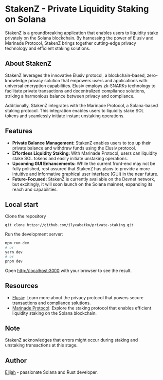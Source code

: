 # StakenZ - Private Liquidity Staking on Solana

StakenZ is a groundbreaking application that enables users to liquidity stake privately on the Solana blockchain. By harnessing the power of Elusiv and Marinade Protocol, StakenZ brings together cutting-edge privacy technology and efficient staking solutions.

## About StakenZ

StakenZ leverages the innovative Elusiv protocol, a blockchain-based, zero-knowledge privacy solution that empowers users and applications with universal encryption capabilities. Elusiv employs zk-SNARKs technology to facilitate private transactions and decentralized compliance solutions, striking a harmonious balance between privacy and compliance.

Additionally, StakenZ integrates with the Marinade Protocol, a Solana-based staking protocol. This integration enables users to liquidity stake SOL tokens and seamlessly initiate instant unstaking operations.

## Features

- **Private Balance Management:** StakenZ enables users to top up their private balance and withdraw funds using the Elusiv protocol.
- **Effortless Liquidity Staking:** With Marinade Protocol, users can liquidity stake SOL tokens and easily initiate unstaking operations.
- **Upcoming GUI Enhancements:** While the current front-end may not be fully polished, rest assured that StakenZ has plans to provide a more intuitive and informative graphical user interface (GUI) in the near future.
- **Future-Focused:** StakenZ is currently available on the Devnet network, but excitingly, it will soon launch on the Solana mainnet, expanding its reach and capabilities.

## Local start

Clone the repository

`git clone https://github.com/ilyxabatko/private-staking.git`

Run the development server:

```bash
npm run dev
# or
yarn dev
# or
pnpm dev
```

Open [http://localhost:3000](http://localhost:3000) with your browser to see the result.

## Resources

- [Elusiv](https://elusiv.io/): Learn more about the privacy protocol that powers secure transactions and compliance solutions.
- [Marinade Protocol](https://marinade.finance/): Explore the staking protocol that enables efficient liquidity staking on the Solana blockchain.

## Note

StakenZ acknowledges that errors might occur during staking and unstaking transactions at this stage. 

## Author

[Elijah](https://twitter.com/elijahbrnv) - passionate Solana and Rust developer.